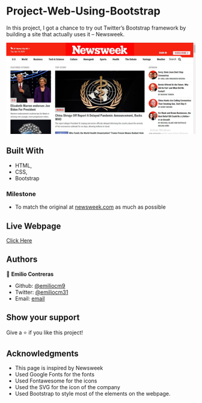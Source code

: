 #  Project-Web-Using-Bootstrap
In this project, I got a chance to try out Twitter’s Bootstrap framework by building a site that actually uses it – Newsweek.

![PROJECT:  design made by Emilio Contreras](https://github.com/emiliocm9/Web-Using-Bootstrap/blob/features/img/ProjectSS.png)

## Built With

- HTML,
- CSS,
- Bootstrap


### Milestone

- To match the original at [newsweek.com](https://www.newsweek.com/) as much as possible

## Live Webpage

[Click Here](https://rawcdn.githack.com/emiliocm9/Web-Using-Bootstrap/08e114f82dcbaa5f3c08c5d6fc795e2746c3d8fe/index.html)

## Authors

👤 **Emilio Contreras**

- Github: [@emiliocm9](https://github.com/emiliocm9)
- Twitter: [@emiliocm31](https://twitter.com/emiliocm31)
- Email: [email](emilio.contreras97@gmail.com)

## Show your support

Give a ⭐️ if you like this project!

## Acknowledgments

- This page is inspired by Newsweek
- Used Google Fonts for the fonts
- Used Fontawesome for the icons
- Used the SVG for the icon of the company
- Used Bootstrap to style most of the elements on the webpage. 
